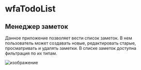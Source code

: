 # wfaTodoList
## Менеджер заметок
Данное приложение позволяет вести список заметок. В нем пользователь может создавать новые, редактировать старые, просматривать и удалять заметки. В списке заметок доступна фильтрация по их типам.

![изображение](https://github.com/Binbogamee/wfaTodoList/assets/73061751/c854f5c4-ae4f-4b1b-91b2-86a605836957)
